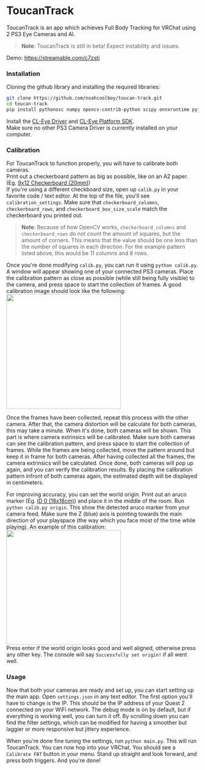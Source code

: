 # ToucanTrack
ToucanTrack is an app which achieves Full Body Tracking for VRChat using 2 PS3 Eye Cameras and AI.
> **Note**: ToucanTrack is still in beta! Expect instability and issues.  

Demo: https://streamable.com/c7zstj

### Installation
Cloning the github library and installing the required libraries:
```bash
git clone https://github.com/noahcoolboy/toucan-track.git
cd toucan-track
pip install pythonosc numpy opencv-contrib-python scipy onnxruntime pyjson5
```

Install the [CL-Eye Driver](https://drive.google.com/uc?export=download&id=1O8yER02vQ-PgeF20N0nfid1GeEduyhvk) and [CL-Eye Platform SDK](https://drive.google.com/uc?export=download&id=1OIBxT0Q9KgjaOROA5y0bYfwK92jtEfTz).  
Make sure no other PS3 Camera Driver is currently installed on your computer.


### Calibration
For ToucanTrack to function properly, you will have to calibrate both cameras.  
Print out a checkerboard pattern as big as possible, like on an A2 paper. (Eg. [9x12 Checkerboard (20mm)](https://github.com/noahcoolboy/toucan-track/files/10776556/checker_297x210_9x12_20.pdf))  
If you're using a different checkboard size, open up `calib.py` in your favorite code / text editor. At the top of the file, you'll see `calibration_settings`. Make sure that `checkerboard_columns`, `checkerboard_rows`, and `checkerboard_box_size_scale` match the checkerboard you printed out.
> **Note**: Because of how OpenCV works, `checkerboard_columns` and `checkerboard_rows` do not count the amount of squares, but the amount of corners. This means that the value should be one less than the number of squares in each direction. For the example pattern listed above, this would be 11 columns and 8 rows.

Once you're done modifying `calib.py`, you can run it using `python calib.py`.
A window will appear showing one of your connected PS3 cameras. Place the calibration pattern as close as possible (while still being fully visible) to the camera, and press space to start the collection of frames. A good calibration image should look like the following:  
<img src="https://user-images.githubusercontent.com/46800081/219941473-32608127-87e7-4a2d-accd-9b0df8b03f18.png" width=300>

Once the frames have been collected, repeat this process with the other camera. After that, the camera distortion will be calculate for both cameras, this may take a minute. When it's done, both cameras will be shown. This part is where camera extrinsics will be calibrated. Make sure both cameras can see the calibration pattern, and press space to start the collection of frames. While the frames are being collected, move the pattern around but keep it in frame for both cameras. After having collected all the frames, the camera extrinsics will be calculated. Once done, both cameras will pop up again, and you can verify the calibration results. By placing the calibration pattern infront of both cameras again, the estimated depth will be displayed in centimeters.

For improving accuracy, you can set the world origin. Print out an aruco marker (Eg. [ID 0 (18x18cm)](https://user-images.githubusercontent.com/46800081/219941888-1968b0d6-c23a-4d25-bc70-681931375418.svg)) and place it in the middle of the room. Run `python calib.py origin`. This show the detected aruco marker from your camera feed. Make sure the Z (blue) axis is pointing towards the main direction of your playspace (the way which you face most of the time while playing). An example of this calibration:  
<img src="https://user-images.githubusercontent.com/46800081/219943106-4e0e4fa8-2074-4eb8-b619-1a87fc24f83a.png" width=300>  
Press enter if the world origin looks good and well aligned, otherwise press any other key. The console will say `Successfully set origin!` if all went well.

### Usage
Now that both your cameras are ready and set up, you can start setting up the main app. Open `settings.json` in any text editor. The first option you'll have to change is the IP. This should be the IP address of your Quest 2 connected on your WiFi network. The debug mode is on by default, but if everything is working well, you can turn it off. By scrolling down you can find the filter settings, which can be modified for having a smoother but laggier or more responsive but jittery experience.

When you're done fine tuning the settings, run `python main.py`. This will run ToucanTrack. You can now hop into your VRChat. You should see a `Calibrate FBT` button in your menu. Stand up straight and look forward, and press both triggers. And you're done!
